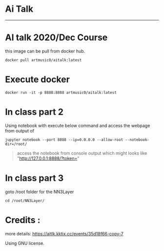 # Ai Talk

---

# AI talk 2020/Dec Course

this image can be pull from docker hub.

```docker pull artmusic0/aitalk:latest```

# Execute docker

```docker run -it -p 8888:8888 artmusic0/aitalk:latest```

# In class part 2

Using notebook with execute below command and access the webpage from output of 

```jupyter notebook --port 8888 --ip=0.0.0.0 --allow-root --notebook-dir=/root/```

> access the notebook from console output which might looks like "http://127.0.0.1:8888/?token=<token>"

# In class part 3 

goto /root folder for the NN3Layer 

```cd /root/NN3Layer/```

# Credits :

more details: https://aitlk.kktix.cc/events/35d18f66-copy-7

Using GNU license.
